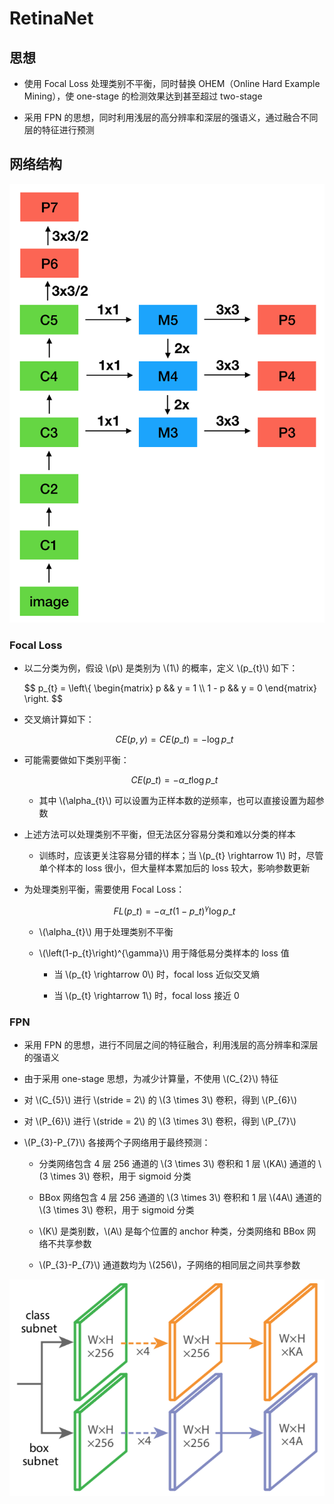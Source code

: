 <script type="text/javascript" src="http://cdn.mathjax.org/mathjax/latest/MathJax.js?config=default"></script>

# RetinaNet

## 思想

- 使用 Focal Loss 处理类别不平衡，同时替换 OHEM（Online Hard Example Mining），使 one-stage 的检测效果达到甚至超过 two-stage

- 采用 FPN 的思想，同时利用浅层的高分辨率和深层的强语义，通过融合不同层的特征进行预测

## 网络结构

![img](images/retinanet.png)

### Focal Loss

- 以二分类为例，假设 \\(p\\) 是类别为 \\(1\\) 的概率，定义 \\(p\_{t}\\) 如下：

	$$ p\_{t} = \left\\{ \begin{matrix} p && y = 1 \\\\ 1 - p && y = 0 \end{matrix} \right. $$

- 交叉熵计算如下：

	$$ CE(p,y) = CE(p\_{t}) = -\log p\_{t} $$

- 可能需要做如下类别平衡：

	$$ CE(p\_{t}) = -\alpha\_{t} \log p\_{t} $$

	- 其中 \\(\alpha\_{t}\\) 可以设置为正样本数的逆频率，也可以直接设置为超参数

- 上述方法可以处理类别不平衡，但无法区分容易分类和难以分类的样本

	- 训练时，应该更关注容易分错的样本；当 \\(p\_{t} \rightarrow 1\\) 时，尽管单个样本的 loss 很小，但大量样本累加后的 loss 较大，影响参数更新

- 为处理类别平衡，需要使用 Focal Loss：

	$$ FL(p\_{t}) = -\alpha\_{t} \left(1-p\_{t}\right)^{\gamma} \log p\_{t} $$

	- \\(\alpha_{t}\\) 用于处理类别不平衡

	- \\(\left(1-p\_{t}\right)^{\gamma}\\) 用于降低易分类样本的 loss 值

		- 当 \\(p\_{t} \rightarrow 0\\) 时，focal loss 近似交叉熵

		- 当 \\(p\_{t} \rightarrow 1\\) 时，focal loss 接近 0

### FPN

- 采用 FPN 的思想，进行不同层之间的特征融合，利用浅层的高分辨率和深层的强语义

- 由于采用 one-stage 思想，为减少计算量，不使用 \\(C\_{2}\\) 特征

- 对 \\(C\_{5}\\) 进行 \\(stride = 2\\) 的 \\(3 \times 3\\) 卷积，得到 \\(P\_{6}\\)

- 对 \\(P\_{6}\\) 进行 \\(stride = 2\\) 的 \\(3 \times 3\\) 卷积，得到 \\(P\_{7}\\)

- \\(P\_{3}-P\_{7}\\) 各接两个子网络用于最终预测：

	- 分类网络包含 4 层 256 通道的 \\(3 \times 3\\) 卷积和 1 层 \\(KA\\) 通道的 \\(3 \times 3\\) 卷积，用于 sigmoid 分类

	- BBox 网络包含 4 层 256 通道的 \\(3 \times 3\\) 卷积和 1 层 \\(4A\\) 通道的 \\(3 \times 3\\) 卷积，用于 sigmoid 分类

	- \\(K\\) 是类别数，\\(A\\) 是每个位置的 anchor 种类，分类网络和 BBox 网络不共享参数

	- \\(P\_{3}-P\_{7}\\) 通道数均为 \\(256\\)，子网络的相同层之间共享参数

![img](images/retinanet_subnet.png)